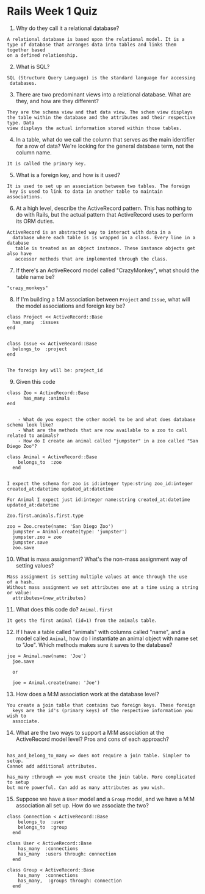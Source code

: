 # Rails Week 1 Quiz
1. Why do they call it a relational database?

<pre><code>A relational database is based upon the relational model. It is a 
type of database that arranges data into tables and links them together based
on a defined relationship.</code></pre>

2. What is SQL?

<pre><code>SQL (Structure Query Language) is the standard language for accessing
 databases.</code></pre>

3. There are two predominant views into a relational database. What are they, 
and how are they different?

<pre><code>They are the schema view and that data view. The schem view displays
the table within the database and the attributes and their respective type. Data
view displays the actual information stored within those tables.</code></pre>
4. In a table, what do we call the column that serves as the main identifier 
for a row of data? We're looking for the general database term, not the column 
name.

<pre><code>It is called the primary key.</code></pre>

5. What is a foreign key, and how is it used?

<pre><code>It is used to set up an association between two tables. The foreign
 key is used to link to data in another table to maintain associations.</code></pre>

6. At a high level, describe the ActiveRecord pattern. This has nothing to do 
with Rails, but the actual pattern that ActiveRecord uses to perform its ORM 
duties.

<pre><code>ActiveRecord is an abstracted way to interact with data in a 
  database where each table is is wrapped in a class. Every line in a database
   table is treated as an object instance. These instance objects get also have
   accessor methods that are implemented through the class. </code></pre>

7. If there's an ActiveRecord model called "CrazyMonkey", what should the table 
name be?

<pre><code>"crazy_monkeys"</code></pre>

8. If I'm building a 1:M association between `Project` and `Issue`, what will 
the model associations and foreign key be?

<pre><code>class Project << ActiveRecord::Base
  has_many  :issues
end</code></pre>

<pre><code>
class Issue << ActiveRecord::Base
  belongs_to  :project
end
</code></pre>

<pre><code>
The foreign key will be: project_id
</code></pre>

9. Given this code

  <pre><code>class Zoo < ActiveRecord::Base
      has_many :animals
end</code></pre>

<pre><code>
    - What do you expect the other model to be and what does database schema look like?
    - What are the methods that are now available to a zoo to call related to animals?
    - How do I create an animal called "jumpster" in a zoo called "San Diego Zoo"?
</code></pre>

<pre><code>class Animal < ActiveRecord::Base
    belongs_to  :zoo
  end</code></pre>

<pre><code>
I expect the schema for zoo is id:integer type:string zoo_id:integer 
created_at:datetime updated_at:datetime

For Animal I expect just id:integer name:string created_at:datetime 
updated_at:datetime
</code></pre>

<code><pre>Zoo.first.animals.first.type</code></pre>

<pre><code>zoo = Zoo.create(name: 'San Diego Zoo')
  jumpster = Animal.create(type: 'jumpster')
  jumpster.zoo = zoo
  jumpster.save
  zoo.save</code></pre>

10. What is mass assignment? What's the non-mass assignment way of setting 
values?

<pre><code>Mass assignment is setting multiple values at once through the use
of a hash. 
Without mass assignment we set attributes one at a time using a string or value:
  attributes=(new_attributes)</code></pre>

11. What does this code do? `Animal.first`

<pre><code>It gets the first animal (id=1) from the animals table.</code></pre>

12. If I have a table called "animals" with columns called "name", and a model 
called `Animal`, how do I instantiate an animal object with name set to "Joe". 
Which methods makes sure it saves to the database?

<pre><code>joe = Animal.new(name: 'Joe')
  joe.save

  or

  joe = Animal.create(name: 'Joe')
</code></pre>

13. How does a M:M association work at the database level?

<pre><code>You create a join table that contains two foreign keys. These foreign 
  keys are the id's (primary keys) of the respective information you wish to 
  associate.
</code></pre>

14. What are the two ways to support a M:M association at the ActiveRecord model
 level? Pros and cons of each approach?

<pre><code>
has_and_belong_to_many => does not require a join table. Simpler to setup. 
Cannot add additional attributes.

has_many :through => you must create the join table. More complicated to setup
but more powerful. Can add as many attributes as you wish.
</code></pre>

15. Suppose we have a `User` model and a `Group` model, and we have a M:M 
association all set up. How do we associate the two?

<pre><code>class Connection < ActiveRecord::Base
    belongs_to  :user
    belongs_to  :group
  end
</code></pre>

<pre><code>class User < ActiveRecord::Base
    has_many  :connections 
    has_many  :users through: connection
  end
</code></pre>

<pre><code>class Group < ActiveRecord::Base
    has_many  :connections
    has_many,  :groups through: connection
  end
</code></pre>